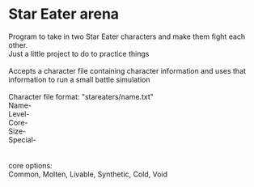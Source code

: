 # Star Eater arena
Program to take in two Star Eater characters and make them fight each other. 
<br>
Just a little project to do to practice things
<br><br>
Accepts a character file containing character information and uses that information to run a small battle simulation
<br><br>
Character file format: "stareaters/name.txt"<br>
Name-<br>
Level-<br>
Core-<br>
Size-<br>
Special-<br>
<br><br>
core options:<br>
Common, Molten, Livable, Synthetic, Cold, Void